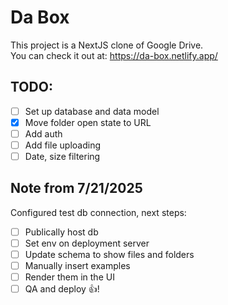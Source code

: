 # Da Box

This project is a NextJS clone of Google Drive.  
You can check it out at: https://da-box.netlify.app/

## TODO:

- [ ] Set up database and data model
- [x] Move folder open state to URL
- [ ] Add auth
- [ ] Add file uploading
- [ ] Date, size filtering

## Note from 7/21/2025

Configured test db connection, next steps:

- [ ] Publically host db
- [ ] Set env on deployment server
- [ ] Update schema to show files and folders
- [ ] Manually insert examples
- [ ] Render them in the UI
- [ ] QA and deploy 👍!
